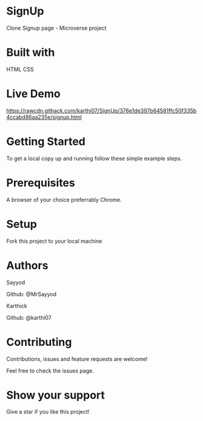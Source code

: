 # SignUp
Clone Signup page - Microverse project

# Built with
HTML
CSS

# Live Demo 

https://rawcdn.githack.com/karthi07/SignUp/376e1de397b64581ffc50f335b4ccabd86aa235e/signup.html

# Getting Started
To get a local copy up and running follow these simple example steps.

# Prerequisites
A browser of your choice preferrably Chrome.

# Setup
Fork this project to your local machine

# Authors
Sayyod

Github: @MrSayyod

Karthick

Github: @karthi07

# Contributing
Contributions, issues and feature requests are welcome!

Feel free to check the issues page.

# Show your support
Give a star if you like this project! 
